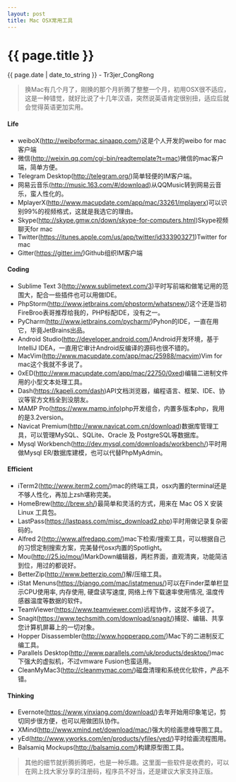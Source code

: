 ```yaml
---
layout: post
title: Mac OSX常用工具
---
```


{{ page.title }}
================
<p class="date">{{ page.date | date_to_string }} - Tr3jer_CongRong</p>

>换Mac有几个月了，刚换的那个月折腾了整整一个月，初用OSX很不适应，这是一种错觉，就好比说了十几年汉语，突然说英语肯定很别扭，适应后就会觉得英语更加实用。
	
#### Life

* weiboX(http://weiboformac.sinaapp.com/)这是个人开发的weibo for mac客户端
* 微信(http://weixin.qq.com/cgi-bin/readtemplate?t=mac)微信的mac客户端，简单方便。
* Telegram Desktop(http://telegram.org/)简单轻便的IM客户端。
* 网易云音乐(http://music.163.com/#/download)从QQMusic转到网易云音乐，蛮人性化的。
* MplayerX(http://www.macupdate.com/app/mac/33261/mplayerx)可以识别99%的视频格式，这就是我选它的理由。
* Skype(http://skype.gmw.cn/down/skype-for-computers.html)Skype视频聊天for mac
* Twitter(https://itunes.apple.com/us/app/twitter/id333903271)Twitter for mac
* Gitter(https://gitter.im/)Github组织IM客户端

#### Coding

* Sublime Text 3(http://www.sublimetext.com/3)平时写前端和做笔记用的范围大，配合一些插件也可以用做IDE。
* PhpStorm(http://www.jetbrains.com/phpstorm/whatsnew/)这个还是当初FireBroo表哥推荐给我的，PHP标配IDE，没有之一。
* PyCharm(http://www.jetbrains.com/pycharm/)Pyhon的IDE，一直在用它，毕竟JetBrains出品。
* Android Studio(http://developer.android.com/)Android开发环境，基于IntelliJ IDEA，一直用它审计Android反编译的源码也很不错的。
* MacVim(http://www.macupdate.com/app/mac/25988/macvim)Vim for mac这个我就不多说了。
* 0xED(http://www.macupdate.com/app/mac/22750/0xed)编辑二进制文件用的小型文本处理工具。
* Dash(https://kapeli.com/dash)API文档浏览器，编程语言、框架、IDE、协议等官方文档全到没朋友。
* MAMP Pro(https://www.mamp.info)php开发组合，内置多版本php，我用的是3.2version。
* Navicat Premium(http://www.navicat.com.cn/download)数据库管理工具，可以管理MySQL、SQLite、Oracle 及 PostgreSQL等数据库。
* Mysql Workbench(http://dev.mysql.com/downloads/workbench/)平时用做Mysql ER/数据库建模，也可以代替PhpMyAdmin。

#### Efficient

* iTerm2(http://www.iterm2.com/)mac的终端工具，osx内置的terminal还是不够人性化，再加上zsh堪称完美。
* HomeBrew(http://brew.sh/)最简单和灵活的方式，用来在 Mac OS X 安装 Linux 工具包。
* LastPass(https://lastpass.com/misc_download2.php)平时用做记录复杂密码的。
* Alfred 2(http://www.alfredapp.com/)mac下检索/搜索工具，可以根据自己的习惯定制搜索方案，完美替代osx内置的Spotlight。
* Mou(http://25.io/mou/)MarkDown编辑器，两栏界面，直观清爽，功能简洁到位，用过的都说好。
* BetterZip(http://www.betterzip.com/)解/压缩工具。
* iStat Menuns(https://bjango.com/mac/istatmenus/)可以在Finder菜单栏显示CPU使用率, 内存使用, 硬盘读写速度, 网络上传下载速率使用情况, 温度传感器温度等数据的软件。
* TeamViewer(https://www.teamviewer.com)远程协作，这就不多说了。
* Snagit(https://www.techsmith.com/download/snagit/)捕捉、编辑、共享您计算机屏幕上的一切对象。
* Hopper Disassembler(http://www.hopperapp.com/)Mac下的二进制反汇编工具。
* Parallels Desktop(http://www.parallels.com/uk/products/desktop/)mac下强大的虚拟机，不过vmware Fusion也蛮适用。
* CleanMyMac3(http://cleanmymac.com/)磁盘清理和系统优化软件，产品不错。


#### Thinking

* Evernote(https://www.yinxiang.com/download/)去年开始用印象笔记，剪切同步很方便，也可以用做团队协作。
* XMind(http://www.xmind.net/download/mac/)强大的绘画思维导图工具。
* yEd(http://www.yworks.com/en/products/yfiles/yed/)平时绘画流程图用。
* Balsamiq Mockups(http://balsamiq.com/)构建原型图工具。

>其他的细节就折腾折腾吧，也是一种乐趣。这里面一些软件是收费的，可以在网上找大家分享的注册码，程序员不好当，还是建议大家支持正版。
